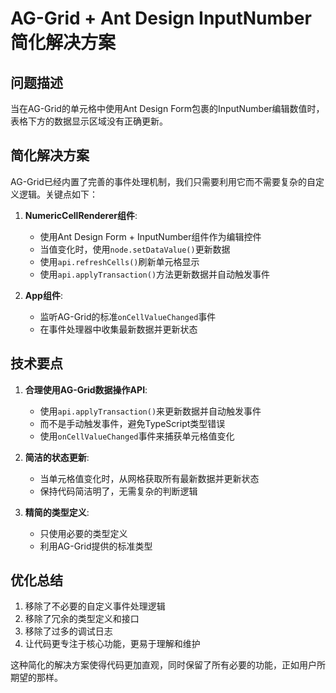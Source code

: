 # AG-Grid + Ant Design InputNumber 简化解决方案

## 问题描述
当在AG-Grid的单元格中使用Ant Design Form包裹的InputNumber编辑数值时，表格下方的数据显示区域没有正确更新。

## 简化解决方案

AG-Grid已经内置了完善的事件处理机制，我们只需要利用它而不需要复杂的自定义逻辑。关键点如下：

1. **NumericCellRenderer组件**:
   - 使用Ant Design Form + InputNumber组件作为编辑控件
   - 当值变化时，使用`node.setDataValue()`更新数据
   - 使用`api.refreshCells()`刷新单元格显示
   - 使用`api.applyTransaction()`方法更新数据并自动触发事件

2. **App组件**:
   - 监听AG-Grid的标准`onCellValueChanged`事件
   - 在事件处理器中收集最新数据并更新状态

## 技术要点

1. **合理使用AG-Grid数据操作API**: 
   - 使用`api.applyTransaction()`来更新数据并自动触发事件
   - 而不是手动触发事件，避免TypeScript类型错误
   - 使用`onCellValueChanged`事件来捕获单元格值变化

2. **简洁的状态更新**:
   - 当单元格值变化时，从网格获取所有最新数据并更新状态
   - 保持代码简洁明了，无需复杂的判断逻辑

3. **精简的类型定义**:
   - 只使用必要的类型定义
   - 利用AG-Grid提供的标准类型

## 优化总结

1. 移除了不必要的自定义事件处理逻辑
2. 移除了冗余的类型定义和接口
3. 移除了过多的调试日志
4. 让代码更专注于核心功能，更易于理解和维护

这种简化的解决方案使得代码更加直观，同时保留了所有必要的功能，正如用户所期望的那样。